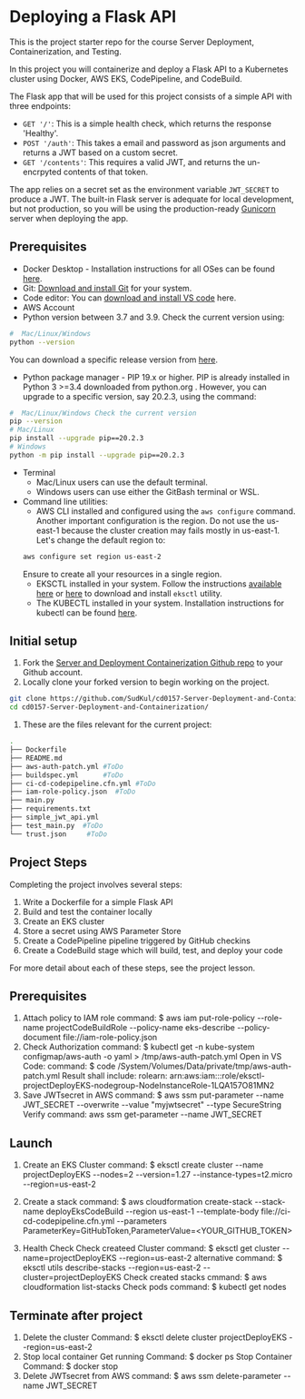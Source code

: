 # Deploying a Flask API

This is the project starter repo for the course Server Deployment, Containerization, and Testing.

In this project you will containerize and deploy a Flask API to a Kubernetes cluster using Docker, AWS EKS, CodePipeline, and CodeBuild.

The Flask app that will be used for this project consists of a simple API with three endpoints:

- `GET '/'`: This is a simple health check, which returns the response 'Healthy'. 
- `POST '/auth'`: This takes a email and password as json arguments and returns a JWT based on a custom secret.
- `GET '/contents'`: This requires a valid JWT, and returns the un-encrpyted contents of that token. 

The app relies on a secret set as the environment variable `JWT_SECRET` to produce a JWT. The built-in Flask server is adequate for local development, but not production, so you will be using the production-ready [Gunicorn](https://gunicorn.org/) server when deploying the app.



## Prerequisites

* Docker Desktop - Installation instructions for all OSes can be found <a href="https://docs.docker.com/install/" target="_blank">here</a>.
* Git: <a href="https://git-scm.com/downloads" target="_blank">Download and install Git</a> for your system. 
* Code editor: You can <a href="https://code.visualstudio.com/download" target="_blank">download and install VS code</a> here.
* AWS Account
* Python version between 3.7 and 3.9. Check the current version using:
```bash
#  Mac/Linux/Windows 
python --version
```
You can download a specific release version from <a href="https://www.python.org/downloads/" target="_blank">here</a>.

* Python package manager - PIP 19.x or higher. PIP is already installed in Python 3 >=3.4 downloaded from python.org . However, you can upgrade to a specific version, say 20.2.3, using the command:
```bash
#  Mac/Linux/Windows Check the current version
pip --version
# Mac/Linux
pip install --upgrade pip==20.2.3
# Windows
python -m pip install --upgrade pip==20.2.3
```
* Terminal
   * Mac/Linux users can use the default terminal.
   * Windows users can use either the GitBash terminal or WSL. 
* Command line utilities:
  * AWS CLI installed and configured using the `aws configure` command. Another important configuration is the region. Do not use the us-east-1 because the cluster creation may fails mostly in us-east-1. Let's change the default region to:
  ```bash
  aws configure set region us-east-2  
  ```
  Ensure to create all your resources in a single region. 
  * EKSCTL installed in your system. Follow the instructions [available here](https://docs.aws.amazon.com/eks/latest/userguide/eksctl.html#installing-eksctl) or <a href="https://eksctl.io/introduction/#installation" target="_blank">here</a> to download and install `eksctl` utility. 
  * The KUBECTL installed in your system. Installation instructions for kubectl can be found <a href="https://kubernetes.io/docs/tasks/tools/install-kubectl/" target="_blank">here</a>. 


## Initial setup

1. Fork the <a href="https://github.com/udacity/cd0157-Server-Deployment-and-Containerization" target="_blank">Server and Deployment Containerization Github repo</a> to your Github account.
1. Locally clone your forked version to begin working on the project.
```bash
git clone https://github.com/SudKul/cd0157-Server-Deployment-and-Containerization.git
cd cd0157-Server-Deployment-and-Containerization/
```
1. These are the files relevant for the current project:
```bash
.
├── Dockerfile 
├── README.md
├── aws-auth-patch.yml #ToDo
├── buildspec.yml      #ToDo
├── ci-cd-codepipeline.cfn.yml #ToDo
├── iam-role-policy.json  #ToDo
├── main.py
├── requirements.txt
├── simple_jwt_api.yml
├── test_main.py  #ToDo
└── trust.json     #ToDo 
```

     
## Project Steps

Completing the project involves several steps:

1. Write a Dockerfile for a simple Flask API
2. Build and test the container locally
3. Create an EKS cluster
4. Store a secret using AWS Parameter Store
5. Create a CodePipeline pipeline triggered by GitHub checkins
6. Create a CodeBuild stage which will build, test, and deploy your code

For more detail about each of these steps, see the project lesson.

## Prerequisites
1.  Attach policy to IAM role
      command: $  aws iam put-role-policy --role-name projectCodeBuildRole --policy-name eks-describe --policy-document file://iam-role-policy.json
2.  Check Authorization
      command: $  kubectl get -n kube-system configmap/aws-auth -o yaml > /tmp/aws-auth-patch.yml
      Open in VS Code:
        command: $  code /System/Volumes/Data/private/tmp/aws-auth-patch.yml
        Result shall include:
          rolearn: arn:aws:iam::<ACCOUNT ID>:role/eksctl-projectDeployEKS-nodegroup-NodeInstanceRole-1LQA157O81MN2 
3.  Save JWTsecret in AWS
      command: $  aws ssm put-parameter --name JWT_SECRET --overwrite --value "myjwtsecret" --type SecureString
      Verify command: aws ssm get-parameter --name JWT_SECRET

## Launch
1. Create an EKS Cluster
      command: $  eksctl create cluster --name projectDeployEKS --nodes=2 --version=1.27 --instance-types=t2.micro --region=us-east-2
2. Create a stack
      command: $  aws cloudformation create-stack  --stack-name deployEksCodeBuild --region us-east-1 --template-body file://ci-cd-codepipeline.cfn.yml --parameters ParameterKey=GitHubToken,ParameterValue=<YOUR_GITHUB_TOKEN>


2. Health Check
    Check createed Cluster
      command: $  eksctl get cluster --name=projectDeployEKS --region=us-east-2 
      alternative command: $  eksctl utils describe-stacks --region=us-east-2 --cluster=projectDeployEKS 
    Check created stacks
      cmmand: $  aws cloudformation list-stacks
    Check pods 
      command: $  kubectl get nodes





## Terminate after project
1. Delete the cluster
      Command: $  eksctl delete cluster projectDeployEKS  --region=us-east-2
2. Stop local container
    Get running <container ID>
      Command: $  docker ps
    Stop Container
      Command: $  docker stop <container ID>
3.  Delete JWTsecret from AWS
      command: $  aws ssm delete-parameter --name JWT_SECRET